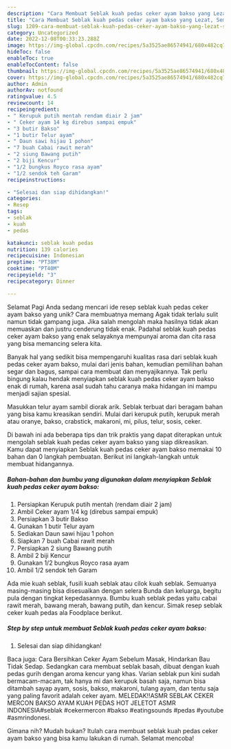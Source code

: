 ```yaml
---
description: "Cara Membuat Seblak kuah pedas ceker ayam bakso yang Lezat, Sempurna"
title: "Cara Membuat Seblak kuah pedas ceker ayam bakso yang Lezat, Sempurna"
slug: 1209-cara-membuat-seblak-kuah-pedas-ceker-ayam-bakso-yang-lezat-sempurna
category: Uncategorized
date: 2022-12-08T00:33:23.288Z
image: https://img-global.cpcdn.com/recipes/5a3525ae86574941/680x482cq70/seblak-kuah-pedas-ceker-ayam-bakso-foto-resep-utama.jpg
hideToc: false
enableToc: true
enableTocContent: false
thumbnail: https://img-global.cpcdn.com/recipes/5a3525ae86574941/680x482cq70/seblak-kuah-pedas-ceker-ayam-bakso-foto-resep-utama.jpg
cover: https://img-global.cpcdn.com/recipes/5a3525ae86574941/680x482cq70/seblak-kuah-pedas-ceker-ayam-bakso-foto-resep-utama.jpg
author: Admin
authorAv: notfound
ratingvalue: 4.5
reviewcount: 14
recipeingredient:
- " Kerupuk putih mentah rendam diair 2 jam"
- " Ceker ayam 14 kg direbus sampai empuk"
- "3 butir Bakso"
- "1 butir Telur ayam"
- " Daun sawi hijau 1 pohon"
- "7 buah Cabai rawit merah"
- "2 siung Bawang putih"
- "2 biji Kencur"
- "1/2 bungkus Royco rasa ayam"
- "1/2 sendok teh Garam"
recipeinstructions:

- "Selesai dan siap dihidangkan!"
categories:
- Resep
tags:
- seblak
- kuah
- pedas

katakunci: seblak kuah pedas 
nutrition: 139 calories
recipecuisine: Indonesian
preptime: "PT38M"
cooktime: "PT40M"
recipeyield: "3"
recipecategory: Dinner

---
```



Selamat Pagi Anda sedang mencari ide resep seblak kuah pedas ceker ayam bakso yang unik? Cara membuatnya memang Agak tidak terlalu sulit namun tidak gampang juga. Jika salah mengolah maka hasilnya tidak akan memuaskan dan justru cenderung tidak enak. Padahal seblak kuah pedas ceker ayam bakso yang enak selayaknya mempunyai aroma dan cita rasa yang bisa memancing selera kita.


Banyak hal yang sedikit bisa mempengaruhi kualitas rasa dari seblak kuah pedas ceker ayam bakso, mulai dari jenis bahan, kemudian pemilihan bahan segar dan bagus, sampai cara membuat dan menyajikannya. Tak perlu bingung kalau hendak menyiapkan seblak kuah pedas ceker ayam bakso enak di rumah, karena asal sudah tahu caranya maka hidangan ini mampu menjadi sajian spesial.

Masukkan telur ayam sambil diorak arik. Seblak terbuat dari beragam bahan yang bisa kamu kreasikan sendiri. Mulai dari kerupuk putih, kerupuk merah atau oranye, bakso, crabstick, makaroni, mi, pilus, telur, sosis, ceker.


Di bawah ini ada beberapa tips dan trik praktis yang dapat diterapkan untuk mengolah seblak kuah pedas ceker ayam bakso yang siap dikreasikan. Kamu dapat menyiapkan Seblak kuah pedas ceker ayam bakso memakai 10 bahan dan 0 langkah pembuatan. Berikut ini langkah-langkah untuk membuat hidangannya.

<!--inarticleads1-->

##### Bahan-bahan dan bumbu yang digunakan dalam menyiapkan Seblak kuah pedas ceker ayam bakso:

1. Persiapkan  Kerupuk putih mentah (rendam diair 2 jam)
1. Ambil  Ceker ayam 1/4 kg (direbus sampai empuk)
1. Persiapkan 3 butir Bakso
1. Gunakan 1 butir Telur ayam
1. Sediakan  Daun sawi hijau 1 pohon
1. Siapkan 7 buah Cabai rawit merah
1. Persiapkan 2 siung Bawang putih
1. Ambil 2 biji Kencur
1. Gunakan 1/2 bungkus Royco rasa ayam
1. Ambil 1/2 sendok teh Garam


Ada mie kuah seblak, fusili kuah seblak atau cilok kuah seblak. Semuanya masing-masing bisa disesuaikan dengan selera Bunda dan keluarga, begitu pula dengan tingkat kepedasannya. Bumbu kuah seblak pedas yaitu cabai rawit merah, bawang merah, bawang putih, dan kencur. Simak resep seblak ceker kuah pedas ala Foodplace berikut. 

<!--inarticleads2-->

##### Step by step untuk membuat Seblak kuah pedas ceker ayam bakso:


1. Selesai dan siap dihidangkan!

Baca juga: Cara Bersihkan Ceker Ayam Sebelum Masak, Hindarkan Bau Tidak Sedap. Sedangkan cara membuat seblak basah, dibuat dengan kuah pedas gurih dengan aroma kencur yang khas. Varian seblak pun kini sudah bermacam-macam, tak hanya mi dan kerupuk basah saja, namun bisa ditambah sayap ayam, sosis, bakso, makaroni, tulang ayam, dan tentu saja yang paling favorit adalah ceker ayam. MELEDAK‼️ASMR SEBLAK CEKER MERCON BAKSO AYAM KUAH PEDAS HOT JELETOT ASMR INDONESIA#seblak #cekermercon #bakso #eatingsounds #pedas #youtube #asmrindonesi. 

Gimana nih? Mudah bukan? Itulah cara membuat seblak kuah pedas ceker ayam bakso yang bisa kamu lakukan di rumah. Selamat mencoba!
